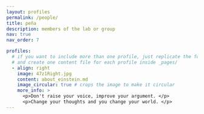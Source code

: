 ```yaml
---
layout: profiles
permalink: /people/
title: peña
description: members of the lab or group
nav: true
nav_order: 7

profiles:
  # if you want to include more than one profile, just replicate the following block
  # and create one content file for each profile inside _pages/
  - align: right
    image: 47z1Right.jpg
    content: about_einstein.md
    image_circular: true # crops the image to make it circular
    more_info: >
      <p>Don't raise your voice, improve your argument. </p>
      <p>Change your thoughts and you change your world. </p>
---
```

